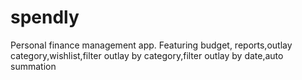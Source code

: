 # spendly
Personal finance management app.   Featuring budget, reports,outlay category,wishlist,filter outlay by category,filter outlay by date,auto summation
